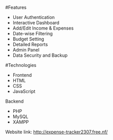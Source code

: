 #Features

* User Authentication
* Interactive Dashboard
* Add/Edit Income & Expenses
* Date-wise Filtering
* Budget Setting
* Detailed Reports
* Admin Panel
* Data Security and Backup

#Technologies

* Frontend
* HTML
* CSS
* JavaScript 

Backend
* PHP
* MySQL 
* XAMPP

Website link:
http://expense-tracker2307.free.nf/
